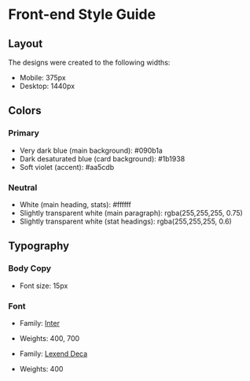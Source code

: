 # Front-end Style Guide

## Layout

The designs were created to the following widths:

- Mobile: 375px
- Desktop: 1440px

## Colors

### Primary

- Very dark blue (main background): #090b1a
- Dark desaturated blue (card background): #1b1938
- Soft violet (accent): #aa5cdb

### Neutral

- White (main heading, stats): #ffffff
- Slightly transparent white (main paragraph): rgba(255,255,255, 0.75)
- Slightly transparent white (stat headings): rgba(255,255,255, 0.6)

## Typography

### Body Copy

- Font size: 15px

### Font

- Family: [Inter](https://fonts.google.com/specimen/Inter)
- Weights: 400, 700

- Family: [Lexend Deca](https://fonts.google.com/specimen/Lexend+Deca)
- Weights: 400
